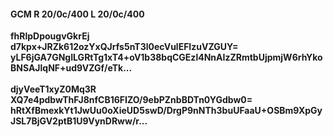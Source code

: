 #### GCM R 20/0c/400 L 20/0c/400
**fhRlpDpougvGkrEj**<br/>**d7kpx+JRZk612ozYxQJrfs5nT3l0ecVulEFIzuVZGUY=**<br/>**yLF6jGA7GNgILGRtTg1xT4+oV1b38bqCGEzl4NnAIzZRmtbUjpmjW6rhYkoBNSAJlqNF+ud9VZGf/eTk...**<br/><br/>
**djyVeeT1xyZ0Mq3R**<br/>**XQ7e4pdbwThFJ8nfCB16FIZO/9ebPZnbBDTn0YGdbw0=**<br/>**hRtXfBmexkYt1JwUu0oXieUD5swD/DrgP9nNTh3buUFaaU+OSBm9XpGyJSL7BjGV2ptB1U9VynDRww/r...**